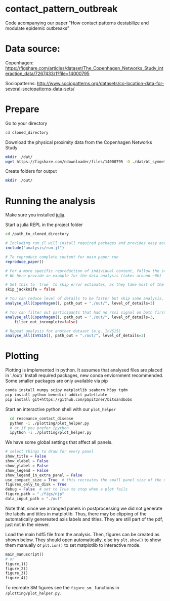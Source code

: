 # contact_pattern_outbreak
Code acompanying our paper "How contact patterns destabilize and modulate epidemic outbreaks"

# Data source:
Copenhagen:
https://figshare.com/articles/dataset/The_Copenhagen_Networks_Study_interaction_data/7267433/1?file=14000795

Sociopatterns:
http://www.sociopatterns.org/datasets/co-location-data-for-several-sociopatterns-data-sets/

# Prepare
Go to your directory

```bash
cd cloned_directory
```

Download the physical proximity data from the Copenhagen Networks Study

```bash
mkdir ./dat/
wget https://figshare.com/ndownloader/files/14000795 -O ./dat/bt_symmetric.csv
```

Create folders for output

```bash
mkdir ./out/
```





# Running the analysis
Make sure you installed [julia](https://julialang.org/downloads/).

Start a julia REPL in the project folder

```bash
cd /path_to_cloned_directory
```

```julia
# Including run.jl will install required packages and provides easy acesse to functions to reproduce content of paper.
include("analysis/run.jl")

# To reproduce complete content for main paper run
reproduce_paper()

# For a more specific reproduction of individual content, follow the steps in reproduce_paper().
# We here provide an example for the data analysis (takes around ~6h)

# Set this to `true` to skip error estimates, as they take most of the time:
skip_jackknife = false

# You can reduce level of details to be faster but skip some analysis.
analyse_all(Copenhagen(), path_out = "./out/", level_of_details=3)

# You can filter out participants that had no rssi signal on both first and last day of study
analyse_all(Copenhagen(), path_out = "./out/", level_of_details=3,
    filter_out_incomplete=false)

# Repeat analysis for another dataset (e.g. InVS15)
analyse_all(InVS15(), path_out = "./out/", level_of_details=3)
```

# Plotting

Plotting is implemented in python.
It assumes that analysed files are placed in './out/'
Install required packages, new conda enviornment recommended. Some smaller packages are only available via pip

```bash
conda install numpy scipy matplotlib seaborn h5py tqdm
pip install python-benedict addict palettable
pip install git+https://github.com/pSpitzner/bitsandbobs
```

Start an interactive python shell with our `plot_helper`

```bash
  cd resonance_contact_disease
  python -i ./plotting/plot_helper.py
  # or if you prefer ipython
  ipython -i ./plotting/plot_helper.py
```

We have some global settings that affect all panels.

```python
# select things to draw for every panel
show_title = False
show_xlabel = False
show_ylabel = False
show_legend = False
show_legend_in_extra_panel = False
use_compact_size = True  # this recreates the small panel size of the manuscript
figures_only_to_disk = True
debug = False  # set to True to stop when a plot fails
figure_path = "./figs/njp"
data_input_path = "./out"
```

Note that, since we arranged panels in postprocessing we did not generate the labels and titles in matplotlib. Thus, there may be clipping of the automatically genereated axis labels and titles. They are still part of the pdf, just not in the viewer.

Load the main hdf5 file from the analysis. Then, figures can be created as shown below. They should open automatically, else try `plt.show()` to show them manually or `plt.ion()` to set matplotlib to interactive mode.


```python
main_manuscript()
# or
figure_1()
figure_2()
figure_3()
figure_4()
```

To recreate SM figures see the `figure_sm_` functions in `/plotting/plot_helper.py`.

